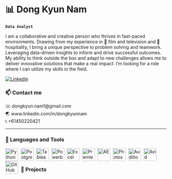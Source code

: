 # 📊 Dong Kyun Nam
   
**`Data Analyst`**
   
I am a collaborative and creative person who thrives in fast-paced environments.
Drawing from my experience in 🎥 film and television and 🍔 hospitality, I bring a unique perspective to problem solving and teamwork. 
Leveraging data-driven insights to inform and drive successful outcomes.
My ability to think outside the box and adapt to new challenges allows me to deliver innovative
solutions that make a real impact. I’m looking for a role where I can utilize my skills in the field.
   <p align="left">
      <a href="https://www.linkedin.com/in/dongkyunnam">
         <img alt="Linkedin" title="Linkedin" src="https://img.shields.io/badge/LinkedIn-0077B5?style=for-the-badge&logo=linkedin&logoColor=white"/></a>
   </p>
   
         
### 📫 Contact me
   <p align="left">
      ✉️ dongkyun.nam1@gmail.com <br />
      🌏 www.linkedin.com/in/dongkyunnam <br />
      📞 +61450220421 &nbsp;
   </p> 
      
---

### 🧰 Languages and Tools
   
<img align="left" alt="Python" width="40px" style="padding-right:5px;" src="https://cdn.jsdelivr.net/gh/devicons/devicon/icons/python/python-plain.svg" />
<img align="left" alt="Postgresql" width="40px" style="padding-right:5px;" src="https://www.vectorlogo.zone/logos/postgresql/postgresql-icon.svg" />
<img align="left" alt="Tableau" width="40px" style="padding-right:5px;" src="https://cdn.worldvectorlogo.com/logos/tableau-software.svg" />
<img align="left" alt="Powerbi" width="40px" style="padding-right:5px;" src="https://upload.wikimedia.org/wikipedia/commons/thumb/c/cf/New_Power_BI_Logo.svg/2048px-New_Power_BI_Logo.svg.png" />
<img align="left" alt="Excel" width="40px" style="padding-right:5px;" src="https://upload.wikimedia.org/wikipedia/commons/thumb/3/34/Microsoft_Office_Excel_%282019%E2%80%93present%29.svg/2203px-Microsoft_Office_Excel_%282019%E2%80%93present%29.svg.png" />
<img align="left" alt="Premiere" width="40px" style="padding-right:5px;" src="https://upload.wikimedia.org/wikipedia/commons/thumb/4/40/Adobe_Premiere_Pro_CC_icon.svg/1200px-Adobe_Premiere_Pro_CC_icon.svg.png" />
<img align="left" alt="AE" width="40px" style="padding-right:5px;" src="https://upload.wikimedia.org/wikipedia/commons/thumb/c/cb/Adobe_After_Effects_CC_icon.svg/1051px-Adobe_After_Effects_CC_icon.svg.png" />
<img align="left" alt="Photoshop" width="40px" style="padding-right:5px;" src="https://upload.wikimedia.org/wikipedia/commons/thumb/a/af/Adobe_Photoshop_CC_icon.svg/2101px-Adobe_Photoshop_CC_icon.svg.png" />
<img align="left" alt="Audition" width="40px" style="padding-right:5px;" src="https://upload.wikimedia.org/wikipedia/commons/thumb/0/0e/Adobe_Audition_CC_icon_%282020%29.svg/1051px-Adobe_Audition_CC_icon_%282020%29.svg.png" />
<img align="left" alt="Avid" width="40px" style="padding-right:5px;" src="https://thefinishline.pro/wp-content/uploads/2021/01/AVID-MEDIA-COMPOSER-LOGO-1404x1404.png" />
<img align="left" alt="GitHub" width="40px" style="padding-right:5px;" src="https://cdn.jsdelivr.net/gh/devicons/devicon/icons/github/github-original.svg" />
<br />
      
#

<p align="left">
   
   ### 📄 Projects
   
   
</p> 
